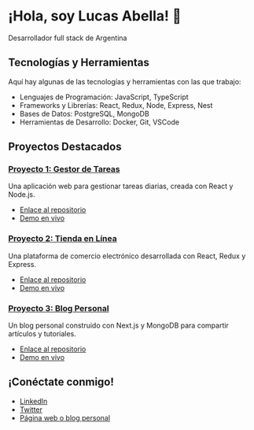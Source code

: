# ¡Hola, soy Lucas Abella! 👋

Desarrollador full stack de Argentina 


## Tecnologías y Herramientas

Aquí hay algunas de las tecnologías y herramientas con las que trabajo:

- Lenguajes de Programación: JavaScript, TypeScript
- Frameworks y Librerías: React, Redux, Node, Express, Nest
- Bases de Datos: PostgreSQL, MongoDB
- Herramientas de Desarrollo: Docker, Git, VSCode

## Proyectos Destacados

### [Proyecto 1: Gestor de Tareas](https://github.com/lucasabella/gestor-tareas)
Una aplicación web para gestionar tareas diarias, creada con React y Node.js.

- [Enlace al repositorio](https://github.com/lucasabella/gestor-tareas)
- [Demo en vivo](https://gestor-tareas.example.com)

### [Proyecto 2: Tienda en Línea](https://github.com/lucasabella/tienda-en-linea)
Una plataforma de comercio electrónico desarrollada con React, Redux y Express.

- [Enlace al repositorio](https://github.com/lucasabella/tienda-en-linea)
- [Demo en vivo](https://tienda-en-linea.example.com)

### [Proyecto 3: Blog Personal](https://github.com/lucasabella/blog-personal)
Un blog personal construido con Next.js y MongoDB para compartir artículos y tutoriales.

- [Enlace al repositorio](https://github.com/lucasabella/blog-personal)
- [Demo en vivo](https://blog-personal.example.com)


## ¡Conéctate conmigo!

- [LinkedIn](https://www.linkedin.com/in/lucasabella)
- [Twitter](https://twitter.com/lucasabella)
- [Página web o blog personal](https://lucasabella.example.com)

